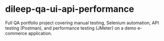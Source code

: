 # dileep-qa-ui-api-performance
Full QA portfolio project covering manual testing, Selenium automation, API testing (Postman), and performance testing (JMeter) on a demo e-commerce application.
